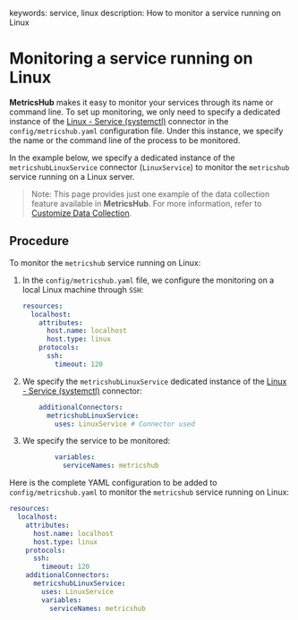 keywords: service, linux
description: How to monitor a service running on Linux

# Monitoring a service running on Linux

**MetricsHub** makes it easy to monitor your services through its name or command line. To set up monitoring, we only need to specify a dedicated instance of the [Linux - Service (systemctl)](../connectors/linuxservice.html) connector in the `config/metricshub.yaml` configuration file. Under this instance, we specify the name or the command line of the process to be monitored.

In the example below, we specify a dedicated instance of the  `metricshubLinuxService` connector (`LinuxService`) to monitor the `metricshub` service running on a Linux server.

  > Note: This page provides just one example of the data collection feature available in **MetricsHub**. For more information, refer to [Customize Data Collection](../configuration/configure-monitoring.md#customize-data-collection).

## Procedure

To monitor the `metricshub` service running on Linux: 

1. In the `config/metricshub.yaml` file, we configure the monitoring on a local Linux machine through `SSH`: 

    ```yaml
    resources:
      localhost:
        attributes:
          host.name: localhost
          host.type: linux
        protocols:
          ssh:
            timeout: 120
    ```
2. We specify the `metricshubLinuxService` dedicated instance of the [Linux - Service (systemctl)](../connectors/linuxservice.html) connector:

    ```yaml
        additionalConnectors:
          metricshubLinuxService: 
            uses: LinuxService # Connector used
    ```

3. We specify the service to be monitored:

    ```yaml
            variables:
              serviceNames: metricshub
    ```

Here is the complete YAML configuration to be added to `config/metricshub.yaml` to monitor the `metricshub` service running on Linux:

```yaml
resources:
  localhost:
    attributes:
      host.name: localhost
      host.type: linux
    protocols:
      ssh:
        timeout: 120
    additionalConnectors:
      metricshubLinuxService:
        uses: LinuxService
        variables:
          serviceNames: metricshub
```